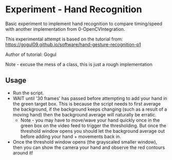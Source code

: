 # Experiment - Hand Recognition

Basic experiment to implement hand recognition to compare timing/speed with another 
implementation from 0-OpenCVIntegration.

This experimental attempt is  based on the tutorial from: https://gogul09.github.io/software/hand-gesture-recognition-p1

Author of tutorial: Gogul

Note - excuse the mess of a class, this is just a rough implementation

## Usage
* Run the script.
* WAIT until '30 frames' has passed before attempting to add your hand in the green
target box. This is because the script needs to first average the background, if the
background keeps changing (such as a result of a moving hand) then the background average
will naturally be erratic.
    * Note - you may have to move/wave your hand quickly once in the green box on the video 
    feed to trigger the thresholding. But once the threshold window opens you should let the 
    background average out before adding your hand + movements back in.
* Once the threshold window opens (the grayscaled smaller window), then you can show the
camera your hand and observe the red contours around it!

